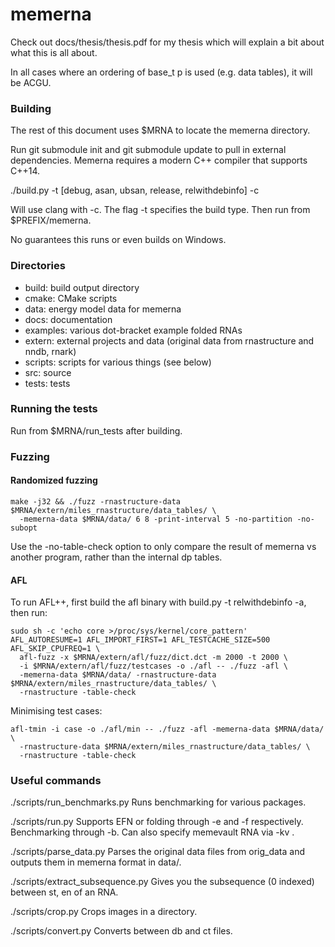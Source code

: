 # memerna
Check out docs/thesis/thesis.pdf for my thesis which will explain a bit about
what this is all about.

In all cases where an ordering of base_t p is used (e.g. data tables), it will be ACGU.

### Building
The rest of this document uses $MRNA to locate the memerna directory.

Run git submodule init and git submodule update to pull in external dependencies.
Memerna requires a modern C++ compiler that supports C++14.

./build.py -t [debug, asan, ubsan, release, relwithdebinfo] -c

Will use clang with -c. The flag -t specifies the build type. Then run from $PREFIX/memerna.

No guarantees this runs or even builds on Windows.

### Directories

- build: build output directory
- cmake: CMake scripts
- data: energy model data for memerna
- docs: documentation
- examples: various dot-bracket example folded RNAs
- extern: external projects and data (original data from rnastructure and nndb, rnark)
- scripts: scripts for various things (see below)
- src: source
- tests: tests

### Running the tests
Run from $MRNA/run_tests after building.

### Fuzzing

#### Randomized fuzzing
```
make -j32 && ./fuzz -rnastructure-data $MRNA/extern/miles_rnastructure/data_tables/ \
  -memerna-data $MRNA/data/ 6 8 -print-interval 5 -no-partition -no-subopt
```

Use the -no-table-check option to only compare the result of memerna vs another
program, rather than the internal dp tables.

#### AFL
To run AFL++, first build the afl binary with build.py -t relwithdebinfo -a, then run:

```
sudo sh -c 'echo core >/proc/sys/kernel/core_pattern'
AFL_AUTORESUME=1 AFL_IMPORT_FIRST=1 AFL_TESTCACHE_SIZE=500 AFL_SKIP_CPUFREQ=1 \
  afl-fuzz -x $MRNA/extern/afl/fuzz/dict.dct -m 2000 -t 2000 \
  -i $MRNA/extern/afl/fuzz/testcases -o ./afl -- ./fuzz -afl \
  -memerna-data $MRNA/data/ -rnastructure-data $MRNA/extern/miles_rnastructure/data_tables/ \
  -rnastructure -table-check
```

Minimising test cases:
```
afl-tmin -i case -o ./afl/min -- ./fuzz -afl -memerna-data $MRNA/data/ \
  -rnastructure-data $MRNA/extern/miles_rnastructure/data_tables/ \
  -rnastructure -table-check
```

### Useful commands

./scripts/run_benchmarks.py
Runs benchmarking for various packages.

./scripts/run.py
Supports EFN or folding through -e and -f respectively. Benchmarking through -b.
Can also specify memevault RNA via -kv <memevault name>.

./scripts/parse_data.py
Parses the original data files from orig_data and outputs them in memerna format in data/.

./scripts/extract_subsequence.py
Gives you the subsequence (0 indexed) between st, en of an RNA.

./scripts/crop.py
Crops images in a directory.

./scripts/convert.py
Converts between db and ct files.
